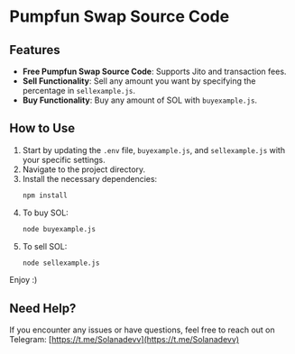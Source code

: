 
# Pumpfun Swap Source Code

## Features
- **Free Pumpfun Swap Source Code**: Supports Jito and transaction fees.
- **Sell Functionality**: Sell any amount you want by specifying the percentage in `sellexample.js`.
- **Buy Functionality**: Buy any amount of SOL with `buyexample.js`.

## How to Use
1. Start by updating the `.env` file, `buyexample.js`, and `sellexample.js` with your specific settings.
2. Navigate to the project directory.
3. Install the necessary dependencies:
   ```bash
   npm install
   ```
4. To buy SOL:
   ```bash
   node buyexample.js
   ```
5. To sell SOL:
   ```bash
   node sellexample.js
   ```

Enjoy :)

## Need Help?
If you encounter any issues or have questions, feel free to reach out on Telegram: [https://t.me/Solanadevv](https://t.me/Solanadevv)
